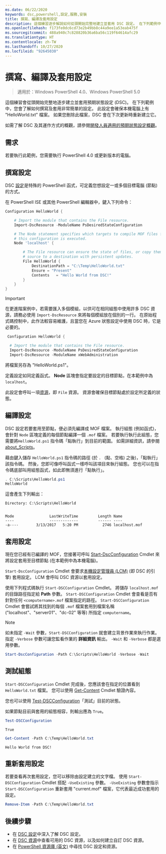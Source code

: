 ```yaml
---
ms.date: 06/22/2020
keywords: dsc,powershell,設定,服務,安裝
title: 撰寫、編譯及套用設定
description: 這個練習逐步解說如何從頭開始完整地建立並套用 DSC 設定。 在下列範例中，您將會了解如何撰寫及套用非常簡單的設定
ms.openlocfilehash: f173fe0dc6cd73e2b49bb8c44a9ee1a53eab475f
ms.sourcegitcommit: 488a940c7c828820b36a6ba56c119f64614afc29
ms.translationtype: HT
ms.contentlocale: zh-TW
ms.lasthandoff: 10/27/2020
ms.locfileid: "92645030"
---
```

# <a name="write-compile-and-apply-a-configuration"></a>撰寫、編譯及套用設定

> 適用於：Windows PowerShell 4.0、Windows PowerShell 5.0

這個練習會從頭開始完整地逐步建立並套用預期狀態設定 (DSC)。 在下列範例中，您會了解如何撰寫及套用非常簡單的設定。 此設定會確保本機電腦上有 "HelloWorld.txt" 檔案。
如果您刪除此檔案，DSC 會在下次更新時重新建立它。

如需了解 DSC 及其運作方式的概觀，請參閱[開發人員適用的預期狀態設定概觀](../overview/overview.md)。

## <a name="requirements"></a>需求

若要執行此範例，您需要執行 PowerShell 4.0 或更新版本的電腦。

## <a name="write-the-configuration"></a>撰寫設定

DSC [設定](configurations.md)是特殊的 PowerShell 函式，可定義您想設定一或多個目標電腦 (節點) 的方式。

在 PowerShell ISE 或其他 PowerShell 編輯器中，鍵入下列命令：

```powershell
Configuration HelloWorld {

    # Import the module that contains the File resource.
    Import-DscResource -ModuleName PsDesiredStateConfiguration

    # The Node statement specifies which targets to compile MOF files for, when
    # this configuration is executed.
    Node 'localhost' {

        # The File resource can ensure the state of files, or copy them from a
        # source to a destination with persistent updates.
        File HelloWorld {
            DestinationPath = "C:\Temp\HelloWorld.txt"
            Ensure = "Present"
            Contents   = "Hello World from DSC!"
        }
    }
}
```

> [!IMPORTANT]
> 在更進階案例中，若需要匯入多個模組，以供可在相同組態中使用許多 DSC 資源，請務必使用 `Import-DscResource` 來將每個模組放在個別的一行。 在原始程式碼控制中，此作法較容易維護，且當您在 Azure 狀態設定中使用 DSC 時，它是必要的。
>
> ```powershell
>  Configuration HelloWorld {
>
>   # Import the module that contains the File resource.
>   Import-DscResource -ModuleName PsDesiredStateConfiguration
>   Import-DscResource -ModuleName xWebAdministration
>
> ```

將檔案另存為 "HelloWorld.ps1"。

定義設定如同定義函式。 **Node** 區塊會指定要設定的目標節點，在本範例中為 `localhost`。

此設定會呼叫一項[資源](../resources/resources.md)，即 `File` 資源。 資源會確保目標節點處於設定所定義的狀態。

## <a name="compile-the-configuration"></a>編譯設定

DSC 設定若要套用至節點，便必須先編譯成 MOF 檔案。 執行組態 (例如函式)，會針對 `Node` 區塊定義的每個節點編譯一個 `.mof` 檔案。 若要執行執行此組態，您需要將`HelloWorld.ps1` 指令碼「點執行」到目前的範圍。 如需詳細資訊，請參閱 [about_Scripts](/powershell/module/microsoft.powershell.core/about/about_scripts#script-scope-and-dot-sourcing)。

<!-- markdownlint-disable MD038 -->
藉由鍵入儲存 `HelloWorld.ps1` 指令碼的路徑 (於 `. ` (點、空格) 之後)，「點執行」該指令碼。 然後，您即可像呼叫函式一樣呼叫該項目來執行組態。 您也可以在指令碼底部叫用組態函式，如此即無須進行「點執行」。
<!-- markdownlint-enable MD038 -->

```powershell
. C:\Scripts\HelloWorld.ps1
HelloWorld
```

這會產生下列輸出：

```Output
Directory: C:\Scripts\HelloWorld


Mode                LastWriteTime         Length Name
----                -------------         ------ ----
-a----        3/13/2017   5:20 PM           2746 localhost.mof
```

## <a name="apply-the-configuration"></a>套用設定

現在您已經有已編譯的 MOF，您接著可呼叫 [Start-DscConfiguration](/powershell/module/psdesiredstateconfiguration/start-dscconfiguration) Cmdlet 來將設定套用至目標節點 (在本範例中為本機電腦)。

`Start-DscConfiguration` Cmdlet 會要求[本機設定管理員 (LCM)](../managing-nodes/metaConfig.md) (即 DSC 的引擎) 套用設定。 LCM 會呼叫 DSC 資源以套用設定。

使用下列程式碼執行 `Start-DSCConfiguration` Cmdlet。 將儲存 `localhost.mof` 的目錄路徑指定給 **Path** 參數。 `Start-DSCConfiguration` Cmdlet 會查看是否有針對任何 `<computername>.mof` 檔案指定的路徑。 `Start-DSCConfiguration` Cmdlet 會嘗試將其找到的每個 `.mof` 檔案套用到檔案名稱 ("localhost"、"server01"、"dc-02" 等等) 所指定 `computername`。

> [!NOTE]
> 如未指定 `-Wait` 參數，`Start-DSCConfiguration` 就會建立背景作業來執行作業。 指定 `-Verbose` 參數可讓您監看作業的 **詳細資訊** 輸出。 `-Wait` 和 `-Verbose` 都是選用參數。

```powershell
Start-DscConfiguration -Path C:\Scripts\HelloWorld -Verbose -Wait
```

## <a name="test-the-configuration"></a>測試組態

`Start-DSCConfiguration` Cmdlet 完成後，您應該會在指定的位置看到 `HelloWorld.txt` 檔案。 您可以使用 [Get-Content](/powershell/module/microsoft.powershell.management/get-content) Cmdlet 驗證內容。

您也可以使用 [Test-DSCConfiguration](/powershell/module/psdesiredstateconfiguration/Test-DSCConfiguration)「測試」目前的狀態。

如果節點目前與套用的組態相容，則輸出應為 `True`。

```powershell
Test-DSCConfiguration
```

```Output
True
```

```powershell
Get-Content -Path C:\Temp\HelloWorld.txt
```

```Output
Hello World from DSC!
```

## <a name="re-applying-the-configuration"></a>重新套用設定

若要查看再次套用設定，您可以移除由設定建立的文字檔。 使用 `Start-DSCConfiguration` Cmdlet 搭配 `-UseExisting` 參數。 `-UseExisting` 參數會指示 `Start-DSCConfiguration` 重新套用 "current.mof" 檔案，它代表最近成功套用的設定。

```powershell
Remove-Item -Path C:\Temp\HelloWorld.txt
```

## <a name="next-steps"></a>後續步驟

- 在 [DSC 設定](configurations.md)中深入了解 DSC 設定。
- 在 [DSC 資源](../resources/resources.md)中查看可用的 DSC 資源，以及如何建立自訂 DSC 資源。
- 在 [PowerShell 資源庫 (英文)](https://www.powershellgallery.com/) 中尋找 DSC 設定和資源。
